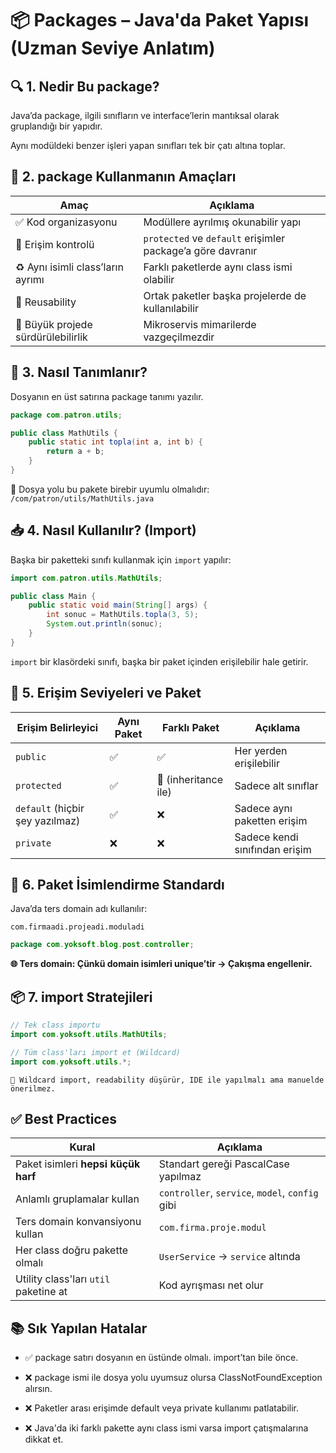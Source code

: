 # 📦 Packages – Java'da Paket Yapısı (Uzman Seviye Anlatım)

## 🔍 1. Nedir Bu package?

Java’da package, ilgili sınıfların ve interface’lerin mantıksal olarak gruplandığı bir yapıdır.

Aynı modüldeki benzer işleri yapan sınıfları tek bir çatı altına toplar.

## 🎯 2. package Kullanmanın Amaçları

| Amaç                               | Açıklama                                                   |
| ---------------------------------- | ---------------------------------------------------------- |
| ✅ Kod organizasyonu                | Modüllere ayrılmış okunabilir yapı                         |
| 🔐 Erişim kontrolü                 | `protected` ve `default` erişimler package’a göre davranır |
| ♻️ Aynı isimli class’ların ayrımı  | Farklı paketlerde aynı class ismi olabilir                 |
| 🔧 Reusability                     | Ortak paketler başka projelerde de kullanılabilir          |
| 🧱 Büyük projede sürdürülebilirlik | Mikroservis mimarilerde vazgeçilmezdir                     |


## 🔧 3. Nasıl Tanımlanır?

Dosyanın en üst satırına package tanımı yazılır.

```java
package com.patron.utils;

public class MathUtils {
    public static int topla(int a, int b) {
        return a + b;
    }
}
```

📁 Dosya yolu bu pakete birebir uyumlu olmalıdır:
`/com/patron/utils/MathUtils.java`

## 📥 4. Nasıl Kullanılır? (Import)

Başka bir paketteki sınıfı kullanmak için `import` yapılır:

```java
import com.patron.utils.MathUtils;

public class Main {
    public static void main(String[] args) {
        int sonuc = MathUtils.topla(3, 5);
        System.out.println(sonuc);
    }
}
```

`import` bir klasördeki sınıfı, başka bir paket içinden erişilebilir hale getirir.

## 🔐 5. Erişim Seviyeleri ve Paket

| Erişim Belirleyici              | Aynı Paket | Farklı Paket         | Açıklama                       |
| ------------------------------- | ---------- | -------------------- | ------------------------------ |
| `public`                        | ✅          | ✅                    | Her yerden erişilebilir        |
| `protected`                     | ✅          | 🔸 (inheritance ile) | Sadece alt sınıflar            |
| `default` (hiçbir şey yazılmaz) | ✅          | ❌                    | Sadece aynı paketten erişim    |
| `private`                       | ❌          | ❌                    | Sadece kendi sınıfından erişim |


## 🧱 6. Paket İsimlendirme Standardı

Java’da ters domain adı kullanılır:

`com.firmaadi.projeadi.moduladi`

```java
package com.yoksoft.blog.post.controller;
```

__🌐 Ters domain: Çünkü domain isimleri unique’tir → Çakışma engellenir.__

## 📦 7. import Stratejileri

```java
// Tek class importu
import com.yoksoft.utils.MathUtils;

// Tüm class'ları import et (Wildcard)
import com.yoksoft.utils.*;
```

```
🧨 Wildcard import, readability düşürür, IDE ile yapılmalı ama manuelde önerilmez.
```

## ✅ Best Practices

| Kural                                 | Açıklama                                        |
| ------------------------------------- | ----------------------------------------------- |
| Paket isimleri **hepsi küçük harf**   | Standart gereği PascalCase yapılmaz             |
| Anlamlı gruplamalar kullan            | `controller`, `service`, `model`, `config` gibi |
| Ters domain konvansiyonu kullan       | `com.firma.proje.modul`                         |
| Her class doğru pakette olmalı        | `UserService` → `service` altında               |
| Utility class'ları `util` paketine at | Kod ayrışması net olur                          |


## 📚 Sık Yapılan Hatalar

- ✅ package satırı dosyanın en üstünde olmalı. import’tan bile önce.

- ❌ package ismi ile dosya yolu uyumsuz olursa ClassNotFoundException alırsın.

- ❌ Paketler arası erişimde default veya private kullanımı patlatabilir.

- ❌ Java'da iki farklı pakette aynı class ismi varsa import çatışmalarına dikkat et.


